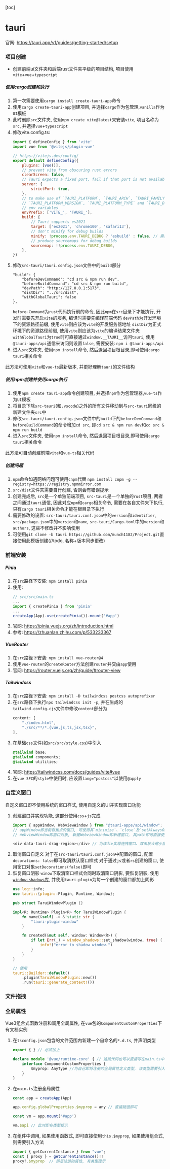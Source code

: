 [toc]

# tauri

官网: https://tauri.app/v1/guides/getting-started/setup

### 项目创建
- 创建前端ui文件夹和后端rust文件夹平级的项目结构, 项目使用`vite`+`vue`+`typescript`

##### 使用cargo创建和执行
1. 第一次需要使用`cargo install create-tauri-app`命令
2. 使用`cargo create-tauri-app`创建项目, 并选择`cargo`作为包管理,`vanilla`作为`UI`模板
3. 此时删除`src`文件夹, 使用`npm create vite@latest`来安装`vite`, 项目名称为`src`, 并选择`vue`+`typescript`
4. 修改vite.config.ts:
    ```js
    import { defineConfig } from 'vite'
    import vue from '@vitejs/plugin-vue'

    // https://vitejs.dev/config/
    export default defineConfig({
        plugins: [vue()],
        // prevent vite from obscuring rust errors
        clearScreen: false,
        // Tauri expects a fixed port, fail if that port is not available
        server: {
            strictPort: true,
        },
        // to make use of `TAURI_PLATFORM`, `TAURI_ARCH`, `TAURI_FAMILY`,
        // `TAURI_PLATFORM_VERSION`, `TAURI_PLATFORM_TYPE` and `TAURI_DEBUG`
        // env variables
        envPrefix: ['VITE_', 'TAURI_'],
        build: {
            // Tauri supports es2021
            target: ['es2021', 'chrome100', 'safari13'],
            // don't minify for debug builds
            minify: !process.env.TAURI_DEBUG ? 'esbuild' : false, // 需要安装node: npm i --save-dev @types/node
            // produce sourcemaps for debug builds
            sourcemap: !!process.env.TAURI_DEBUG,
        },
    })
    ```
5. 修改`src-tauri/tauri.config.json`文件中的`build`部分
    ```
    "build": {
        "beforeDevCommand": "cd src & npm run dev",
        "beforeBuildCommand": "cd src & npm run build",
        "devPath": "http://127.0.0.1:5173",
        "distDir": "../src/dist",
        "withGlobalTauri": false
    },
    ```
    `before~Command`为`rust`代码执行前的命令, 因此`npm`在`src`目录下才能执行, 开发时需要先开启`vite`的服务, 编译时需要先编译前端代码
    `devPath`为开发环境下的资源路径前缀, 使用`vite`则应该为`vite`的开发服务器地址
    `distDir`为正式环境下的资源路径前缀, 使用`vite`则应该为`vite`的编译结果文件夹
    `withGlobalTauri`为`true`时可直接通过`window.__TAURI__`访问`tauri`, 使用`@tauri-apps/api`通信来访问则设置`false`, 需要安装: `npm i @tauri-apps/api`
5. 进入`src`文件夹, 使用`npm install`命令, 然后退回项目根目录,即可使用`cargo tauri`相关命令

此方法可使用`vite`和`vue-ts`最新版本, 并更好理解`tauri`的文件结构

##### 使用npm创建并使用cargo执行
1. 使用`npm create tauri-app`命令创建项目, 并选择`npm`作为包管理器,`vue-ts`作为`UI`模板
2. 将目录下除`src-tauri`(和`.vscode`)之外的所有文件移动到与`src-tauri`同级的新建文件夹`src`中
3. 修改`src-tauri/tauri.config.json`文件中的`build`下的`beforeDevCommand`和`beforeBuildCommand`的命令增加`cd src`, 即`cd src & npm run dev`和`cd src & npm run build`
4. 进入`src`文件夹, 使用`npm install`命令, 然后退回项目根目录,即可使用`cargo tauri`相关命令

此方法可自动创建前端`vite`和`vue-ts`相关代码

##### 创建问题
1. `npm`命令如遇网络问题可使用`cnpm`代替
`npm install cnpm -g --registry=https://registry.npmmirror.com`
2. `src/dist`文件夹需要自行创建, 否则会有错误提示
3. 创建完成后, `src`是一个单独前端项目, `src-tauri`是一个单独的`rust`项目, 两者之间通过`tauri`通信, 因此对应`npm`和`cargo`相关命令, 需要在各自文件夹下执行, 只有`cargo tauri`相关命令才能在根目录下执行
4. 需要修改的设置: `src-tauri/tauri.conf.json`中的`version`和`identifier`, `src/package.json`中的`version`和`name`, `src-tauri/Cargo.toml`中的`version`和`authors`, 这些不修改并不影响使用
5. 可使用`git clone -b tauri https://github.com/munch1182/Project.git`直接使用此模板创建(//todo, 名称+版本同步更改)

### 前端安装

##### Pinia

1. 在`src`路径下安装: `npm install pinia`
2. 使用:
    ```ts
    // src/src/main.ts
    ...
    import { createPinia } from 'pinia'
    ...
    createApp(App).use(createPinia()).mount('#app')
    ```
3. 官网: https://pinia.vuejs.org/zh/introduction.html
4. 参考: https://zhuanlan.zhihu.com/p/533233367


##### VueRouter

1. 在`src`路径下安装: `npm install vue-router@4`
2. 使用`vue-router`的`createRouter`方法创建`router`并交由`app`使用
3. 官网: https://router.vuejs.org/zh/guide/#router-view

##### Tailwindcss

1. 在`src`路径下安装: `npm install -D tailwindcss postcss autoprefixer`
2. 在`src`路径下执行`npx tailwindcss init -p`, 并在生成的`tailwind.config.cjs`文件中修改`content`部分为
    ```js
    content: [
        "./index.html",
        "./src/**/*.{vue,js,ts,jsx,tsx}",
    ],
    ```
3. 在基础`css`文件(如`src/src/style.css`)中引入
    ```css
    @tailwind base;
    @tailwind components;
    @tailwind utilities;
    ```
4. 官网: https://tailwindcss.com/docs/guides/vite#vue
5. 在`vue SFC`的`style`中使用时, 应设置`lang="postcss"`以使用`@apply`

### 自定义窗口

自定义窗口即不使用系统的窗口样式, 使用自定义的UI并实现窗口功能

1. 创建窗口并实现功能, 这部分使用`css`+`js`完成
    ```js
    import { appWindow, WebviewWindow } from "@tauri-apps/api/window";
    // appWindow即当前有焦点的窗口, 可使用其`minimize`、`close`及`setAlwaysOnTop`等方法控制窗口
    // WebviewWindow即窗口对象, 新建WebviewWindow即新建窗口, 其path即可直接使用`router`路径

    <div data-tauri-drag-region></div> // 为该div实现拖拽窗口、双击放大缩小窗口的功能
    ```
2. 取消窗口自定义
    对于在`src-tauri/tauri.conf.json`中配置的窗口, 配置`decorations: false`即可取消默认窗口样式
    对于通过`js`或者`rs`创建的窗口, 使用窗口对象`setDecorations(false)`即可
3. 恢复窗口阴影
    `winow`下取消窗口样式会同时取消窗口阴影, 要恢复阴影, 使用[`window-shadows`库](https://crates.io/crates/window-shadows), 并使用`tauri-plugin`为每一个创建的窗口都加上阴影
    ```rust
    use log::info;
    use tauri::{plugin::Plugin, Runtime, Window};

    pub struct TaruiWindowPlugin {}

    impl<R: Runtime> Plugin<R> for TaruiWindowPlugin {
        fn name(&self) -> &'static str {
            "tauri-plugin-window"
        }

        fn created(&mut self, window: Window<R>) {
            if let Err(_) = window_shadows::set_shadow(window, true) { // 为窗口加上阴影
                info!("error to shadow window.")
            }
        }
    }

    // 使用
    tauri::Builder::default()
        .plugin(TaruiWindowPlugin::new())
        .run(tauri::generate_context!())
    ```

### 文件拖拽


### 全局属性

Vue3组合式函数注册和调用全局属性, 在`vue`包的`ComponentCustomProperties`下有文档实例
1. 在`tsconfig.json`包含的文件范围内新建一个自命名的`*.d.ts`, 并声明类型
    ```ts
    export { } // 必须加上

    declare module '@vue/runtime-core' { // 这段代码也可以直接写在main.ts中 
        interface ComponentCustomProperties {
            $myprop: AnyType //为自己即将注册的全局属性定义类型, 该类型需要引入  // 实际是为@vue/runtime-core包定义该属性的类型
        }
    }
    ```
2. 在`main.ts`注册全局属性
    ```ts
    const app = createApp(App)

    app.config.globalProperties.$myprop = any // 直接赋值即可

    const vm = app.mount('#app')

    vm.$api // 此时即有类型提示
    ```
3. 在组件中调用, 如果使用函数式, 即可直接使用`this.$myprop`, 如果使用组合式, 则需要引入方法
    ```ts
    import { getCurrentInstance } from "vue";
    const { proxy } = getCurrentInstance()!!
    proxy?.$myprop  // 即是注册的属性, 有类型提示
    ```